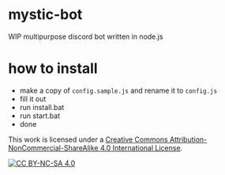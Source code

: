 # mystic-bot
WIP multipurpose discord bot written in node.js

# how to install
* make a copy of `config.sample.js` and rename it to `config.js`
* fill it out
* run install.bat
* run start.bat
* done

This work is licensed under a [Creative Commons Attribution-NonCommercial-ShareAlike 4.0
International License](http://creativecommons.org/licenses/by-nc-sa/4.0/).

[![CC BY-NC-SA 4.0](https://licensebuttons.net/l/by-nc-sa/4.0/88x31.png)](http://creativecommons.org/licenses/by-nc-sa/4.0/)